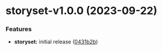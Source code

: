 # storyset-v1.0.0 (2023-09-22)


### Features

* **storyset:** initial release ([0431b2b](https://github.com/storyset/storyset/commit/0431b2bbb21a89402d888295e334ed111d768bb3))

